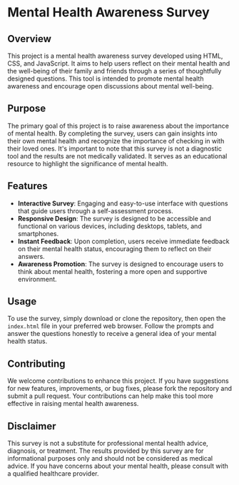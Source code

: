 # **Mental Health Awareness Survey**

## **Overview**

This project is a mental health awareness survey developed using HTML, CSS, and JavaScript. It aims to help users reflect on their mental health and the well-being of their family and friends through a series of thoughtfully designed questions. This tool is intended to promote mental health awareness and encourage open discussions about mental well-being.

## **Purpose**

The primary goal of this project is to raise awareness about the importance of mental health. By completing the survey, users can gain insights into their own mental health and recognize the importance of checking in with their loved ones. It's important to note that this survey is not a diagnostic tool and the results are not medically validated. It serves as an educational resource to highlight the significance of mental health.

## **Features**

- **Interactive Survey**: Engaging and easy-to-use interface with questions that guide users through a self-assessment process.
- **Responsive Design**: The survey is designed to be accessible and functional on various devices, including desktops, tablets, and smartphones.
- **Instant Feedback**: Upon completion, users receive immediate feedback on their mental health status, encouraging them to reflect on their answers.
- **Awareness Promotion**: The survey is designed to encourage users to think about mental health, fostering a more open and supportive environment.

## **Usage**

To use the survey, simply download or clone the repository, then open the `index.html` file in your preferred web browser. Follow the prompts and answer the questions honestly to receive a general idea of your mental health status.

## **Contributing**

We welcome contributions to enhance this project. If you have suggestions for new features, improvements, or bug fixes, please fork the repository and submit a pull request. Your contributions can help make this tool more effective in raising mental health awareness.

## **Disclaimer**

This survey is not a substitute for professional mental health advice, diagnosis, or treatment. The results provided by this survey are for informational purposes only and should not be considered as medical advice. If you have concerns about your mental health, please consult with a qualified healthcare provider.
